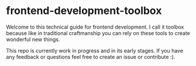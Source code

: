 # frontend-development-toolbox

Welcome to this technical guide for frontend development. I call it toolbox because like in traditional craftmanship you can rely on these tools to create wonderful new things. 

This repo is currently work in progress and in its early stages. If you have any feedback or questions feel free to create an issue or contribute :).
